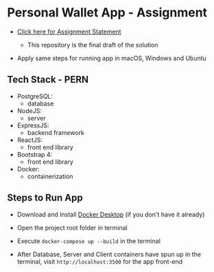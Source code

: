 # Personal Wallet App - Assignment

- [Click here for Assignment Statement](Backend_and_Frontend_Assignment.pdf)
    - This repository is the final draft of the solution

- Apply same steps for running app in macOS, Windows and Ubuntu

## Tech Stack - PERN

- PostgreSQL:
    - database
- NodeJS: 
    - server 
- ExpressJS: 
    - backend framework
- ReactJS: 
    - front end library 
- Bootstrap 4:
    - front end library
- Docker: 
    - containerization

## Steps to Run App

- Download and Install [Docker Desktop](https://www.docker.com/products/docker-desktop) (if you don't have it already)

- Open the project root folder in terminal 

- Execute `docker-compose up --build` in the terminal

- After Database, Server and Client containers have spun up in the terminal, visit `http://localhost:3500` for the app front-end 


